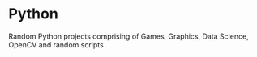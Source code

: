 # Python
 Random Python projects comprising of Games, Graphics, Data Science, OpenCV and random scripts
